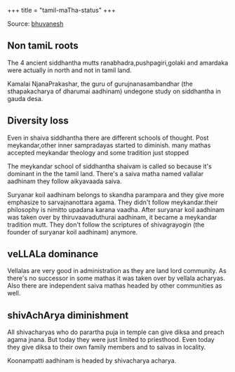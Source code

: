 +++
title = "tamil-maTha-status"
+++

Source: [bhuvanesh](https://x.com/tamil_shaivam/status/1795867491950014881)

## Non tamiL roots
The 4 ancient siddhantha mutts ranabhadra,pushpagiri,golaki and amardaka were actually in north and not in tamil land. 

Kamalai NjanaPrakashar, the guru of gurujnanasambandhar (the sthapakacharya of dharumai aadhinam) undegone study on siddhantha in gauda desa.

## Diversity loss
Even in shaiva siddhantha there are different schools of thought. Post meykandar,other inner sampradayas started to diminish. many mathas accepted meykandar theology and some tradition just stopped

The meykandar school of siddhantha shaivam is called so because it's dominant in the the tamil land. There's a saiva matha named vallalar aadhinam they follow aikyavaada saiva.

Suryanar koil aadhinam belongs to skandha parampara and they give more emphasize to sarvajnanottara agama. They didn't follow meykandar.their philosophy is nimitto upadana karana vaadha. After suryanar koil aadhinam was taken over by thiruvaavaduthurai aadhinam, it became a meykandar tradition mutt. They don't follow the scriptures of shivagrayogin (the founder of suryanar koil aadhinam) anymore.

## veLLALa dominance
Vellalas are very good in administration as they are land lord community. As there's no successor in some mathas it was taken over by vellala acharyas. Also there are  independent saiva mathas headed by other communities as well.

## shivAchArya diminishment
All shivacharyas who do parartha puja in temple can give diksa and preach agama jnana. But today they were just limited to priesthood. Even today they give diksa to their own family members and to saivas in locality.

Koonampatti aadhinam is headed by shivacharya acharya.